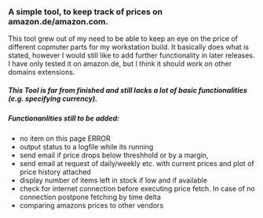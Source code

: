 ### A simple tool, to keep track of prices on amazon.de/amazon.com.
This tool grew out of my need to be able to keep an eye on the price of different copmuter parts for my workstation build. 
It basically does what is stated, however I would still like to add further functionality in later releases.
I have only tested it on amazon.de, but I think it should work on other domains extensions.

##### This Tool is far from finished and still lacks a lot of basic functionalities (e.g. specifying currency).

##### Functionanlities still to be added:
- no item on this page ERROR
- output status to a logfile while its running
- send email if price drops below threshhold or by a margin,
- send email at request of daily/weekly etc. with current prices and plot of price history attached
- display number of items left in stock if low and if available
- check for internet connection before executing price fetch. In case of no connection postpone fetching by time delta
- comparing amazons prices to other vendors
